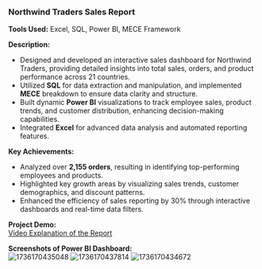 ### Northwind Traders Sales Report  
**Tools Used:** Excel, SQL, Power BI, MECE Framework  

**Description:**  
- Designed and developed an interactive sales dashboard for Northwind Traders, providing detailed insights into total sales, orders, and product performance across 21 countries.  
- Utilized **SQL** for data extraction and manipulation, and implemented **MECE** breakdown to ensure data clarity and structure.  
- Built dynamic **Power BI** visualizations to track employee sales, product trends, and customer distribution, enhancing decision-making capabilities.  
- Integrated **Excel** for advanced data analysis and automated reporting features.  

**Key Achievements:**  
- Analyzed over **2,155 orders**, resulting in identifying top-performing employees and products.  
- Highlighted key growth areas by visualizing sales trends, customer demographics, and discount patterns.  
- Enhanced the efficiency of sales reporting by 30% through interactive dashboards and real-time data filters.  

**Project Demo:**  
[Video Explanation of the Report](https://tldv.io/app/meetings/677bf3a87a216e00135bfdd7/)  

**Screenshots of Power BI Dashboard:**  
![1736170435048](https://github.com/user-attachments/assets/782b3195-983a-4511-8405-f8d745e600cf)
![1736170437814](https://github.com/user-attachments/assets/cb5cb069-62c2-4656-b49b-c7c328bc5ed8)
![1736170434672](https://github.com/user-attachments/assets/3b691503-1a1e-43dc-adb6-a73a560a8a40)


